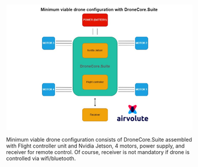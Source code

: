 ![minimum_viable_config_diagram](uploads/f30537faff2a9ff4e8dbf3040a72ba77/minimum_viable_config_diagram.jpg)

Minimum viable drone configuration consists of DroneCore.Suite assembled with Flight controller unit and Nvidia Jetson, 4 motors, power supply, and receiver for remote control. Of course, receiver is not mandatory if drone is controlled via wifi/bluetooth. 